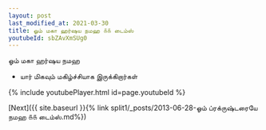 ```yaml
---
layout: post
last_modified_at: 2021-03-30
title: ஓம் மகா ஹர்ஷய நமஹ ௧௧ டைம்ஸ்
youtubeId: sbZAvXmSUg0
---
```

 
 
 ஓம் மகா ஹர்ஷய நமஹ  
 
 -  யார் மிகவும் மகிழ்ச்சியாக இருக்கிறார்கள் 
 
  
 
  
 
 
 
 
 
 


{% include youtubePlayer.html id=page.youtubeId %}
 
[Next]({{ site.baseurl }}{% link  split1/_posts/2013-06-28-ஓம் ப்ரக்ருஷ்டரையே நமஹ ௧௧ டைம்ஸ்.md%})
 
